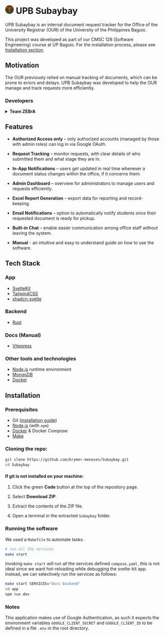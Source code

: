 # <img src="./app/src/lib/assets//UP.png" width="28"/> UPB Subaybay

UPB Subaybay is an internal document request tracker for the Office of the University Registrar (OUR) of the
University of the Philippines Baguio.

This project was developed as part of our CMSC 128 (Software Engineering) course at UP Baguio.
For the installation process, please see [Installation section](#installation).

## Motivation

The OUR previously relied on manual tracking of documents, which can be prone to errors and delays.
UPB Subaybay was developed to help the OUR manage and track requests more efficiently.

### Developers

<details>
    <summary>
        <b>
            Team ZEBrA
        </b>
    </summary>
    <blockquote>
        <ul>
            <li><a href="https://github.com/ZDSeven">Zedrick De Guzman</a></li>
            <li><a href="https://github.com/Arktii">Grandemir Baysa-Pee</a></li>
            <li><a href="https://github.com/brymer-meneses">Brymer Bernard Meneses</a></li>
            <li><a href="https://github.com/AndreBryant">Andre Bryant Bagalso</a></li>
        </ul>
    </blockquote>
</details>

## Features

- **Authorized Access only** – only authorized accounts (managed by those with admin roles) can log in via Google OAuth.

- **Request Tracking** – monitor requests, with clear details of who submitted them and what stage they are in.

- **In-App Notifications** – users get updated in real time whenever a document status changes within the office, if it concerns them.

- **Admin Dashboard** – overview for administrators to manage users and requests efficiently.

- **Excel Report Generation** – export data for reporting and record-keeping.

- **Email Notifications** – option to automatically notify students once their requested document is ready for pickup.

- **Built-in Chat** – enable easier communication among office staff without leaving the system.

- **Manual** - an intuitive and easy to understand guide on how to use the software.

## Tech Stack

### App

- [SvelteKit](https://svelte.dev)
- [TailwindCSS](https://tailwindcss.com)
- [shadcn-svelte](https://shadcn-svelte.com)

### Backend

- [Rust](https://www.rust-lang.org)

### Docs (Manual)

- [Vitepress](https://vitepress.dev)

### Other tools and technologies

- [Node.js](https://nodejs.org/en) runtime environment
- [MongoDB](https://www.mongodb.com)
- [Docker](https://www.docker.com)

## Installation

### Prerequisites

- Git ([installation guide](https://github.com/git-guides/install-git))
- [Node.js](https://nodejs.org/en) (with `npm`)
- [Docker](https://www.docker.com) & Docker Compose
- [Make](https://www.gnu.org/software/make)

### Cloning the repo:

```bash
git clone https://github.com/brymer-meneses/Subaybay.git
cd Subaybay
```

#### If git is not installed on your machine:

1. Click the green **Code** button at the top of the repository page.

2. Select **Download ZIP**.

3. Extract the contents of the ZIP file.

4. Open a terminal in the extracted `Subaybay` folder.

<!-- UNchanged -->

### Running the software

We used a `Makefile` to automate tasks.

```bash
# run all the services
make start
```

Invoking `make start` will run all the services defined `compose.yaml`, this is
not ideal since we want hot-reloading while debugging the svelte-kit app. Instead, we
can selectively run the services as follows:

```bash
make start SERVICES="docs backend"
cd app
npm run dev
```

### Notes

This application makes use of Google Authentication, as such it expects the
environment variables `GOOGLE_CLIENT_SECRET` and `GOOGLE_CLIENT_ID` to be
defined in a file `.env` in the root directory.

